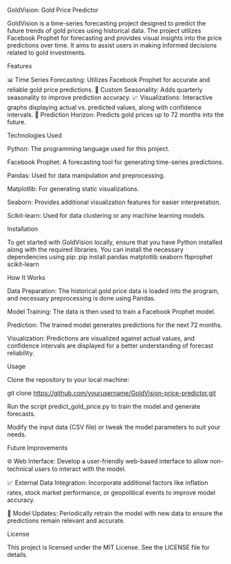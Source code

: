 GoldVision: Gold Price Predictor

GoldVision is a time-series forecasting project designed to predict the future trends of gold prices using historical data. The project utilizes Facebook Prophet for forecasting and provides visual insights into the price predictions over time. It aims to assist users in making informed decisions related to gold investments.

Features

📊 Time Series Forecasting: Utilizes Facebook Prophet for accurate and reliable gold price predictions.
📅 Custom Seasonality: Adds quarterly seasonality to improve prediction accuracy.
📈 Visualizations: Interactive graphs displaying actual vs. predicted values, along with confidence intervals.
🔮 Prediction Horizon: Predicts gold prices up to 72 months into the future.

Technologies Used

Python: The programming language used for this project.

Facebook Prophet: A forecasting tool for generating time-series predictions.

Pandas: Used for data manipulation and preprocessing.

Matplotlib: For generating static visualizations.

Seaborn: Provides additional visualization features for easier interpretation.

Scikit-learn: Used for data clustering or any machine learning models.


Installation

To get started with GoldVision locally, ensure that you have Python installed along with the required libraries. You can install the necessary dependencies using pip:
pip install pandas matplotlib seaborn fbprophet scikit-learn

How It Works

Data Preparation: The historical gold price data is loaded into the program, and necessary preprocessing is done using Pandas.

Model Training: The data is then used to train a Facebook Prophet model.

Prediction: The trained model generates predictions for the next 72 months.

Visualization: Predictions are visualized against actual values, and confidence intervals are displayed for a better understanding of forecast reliability.

Usage

Clone the repository to your local machine:

git clone https://github.com/yourusername/GoldVision-price-predictor.git

Run the script predict_gold_price.py to train the model and generate forecasts.

Modify the input data (CSV file) or tweak the model parameters to suit your needs.

Future Improvements

🌐 Web Interface: Develop a user-friendly web-based interface to allow non-technical users to interact with the model.

📈 External Data Integration: Incorporate additional factors like inflation rates, stock market performance, or geopolitical events to improve model accuracy.

🔄 Model Updates: Periodically retrain the model with new data to ensure the predictions remain relevant and accurate.

License

This project is licensed under the MIT License. See the LICENSE file for details.
